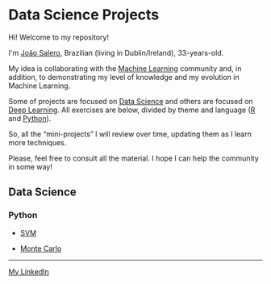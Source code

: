 # Data Science Projects 
 
 Hi! Welcome to my repository!
 
 I'm [João Salero](https://www.linkedin.com/in/jo%C3%A3o-s-37aa011a8/), Brazilian (living in Dublin/Ireland), 33-years-old. 

 My idea is collaborating with the [Machine Learning](https://en.wikipedia.org/wiki/Machine_learning) community and, in addition, to demonstrating my level of knowledge and my evolution in Machine Learning. 

 Some of projects are focused on [Data Science](https://en.wikipedia.org/wiki/Data_science) and others are focused on [Deep Learning](https://en.wikipedia.org/wiki/Deep_learning). All exercises are below, divided by theme and language ([R](https://www.r-project.org/) and [Python](https://www.python.org/)).

 So, all the “mini-projects” I will review over time, updating them as I learn more techniques.

 Please, feel free to consult all the material. I hope I can help the community in some way!


## Data Science
 ### Python
- [SVM](https://github.com/Joao-Salero/Data-Science-Projects/tree/master/SVM)

- [Monte Carlo](https://github.com/Joao-Salero/Data-Science-Projects/tree/master/MonteCarlo)







---
[My LinkedIn](https://www.linkedin.com/in/jo%C3%A3o-s-37aa011a8/)

